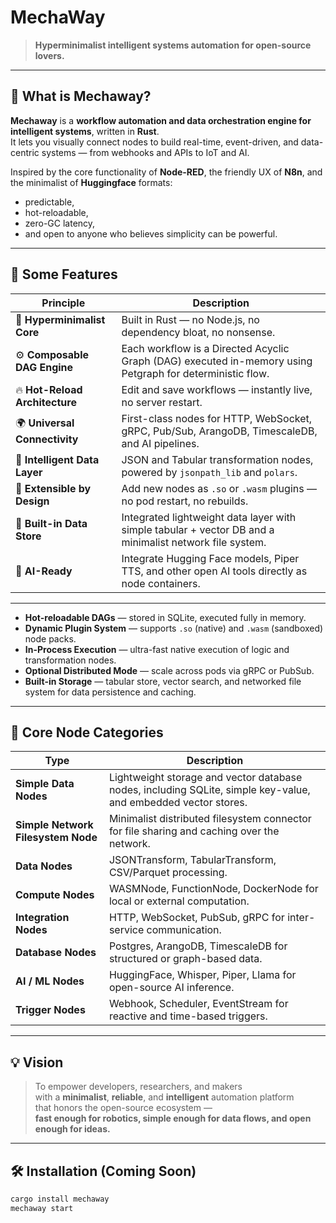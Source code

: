 # MechaWay
> **Hyperminimalist intelligent systems automation for open-source lovers.**

---

## 🧩 What is Mechaway?

**Mechaway** is a **workflow automation and data orchestration engine for intelligent systems**, written in **Rust**.  
It lets you visually connect nodes to build real-time, event-driven, and data-centric systems — from webhooks and APIs to IoT and AI.

Inspired by the core functionality of **Node-RED**, the friendly UX of **N8n**, and the minimalist of **Huggingface** formats:  
- predictable,  
- hot-reloadable,  
- zero-GC latency,  
- and open to anyone who believes simplicity can be powerful.

---

## 🚀 Some Features

| Principle | Description |
|------------|-------------|
| 🦀 **Hyperminimalist Core** | Built in Rust — no Node.js, no dependency bloat, no nonsense. |
| ⚙️ **Composable DAG Engine** | Each workflow is a Directed Acyclic Graph (DAG) executed in-memory using Petgraph for deterministic flow. |
| 🔥 **Hot-Reload Architecture** | Edit and save workflows — instantly live, no server restart. |
| 🌍 **Universal Connectivity** | First-class nodes for HTTP, WebSocket, gRPC, Pub/Sub, ArangoDB, TimescaleDB, and AI pipelines. |
| 🧠 **Intelligent Data Layer** | JSON and Tabular transformation nodes, powered by `jsonpath_lib` and `polars`. |
| 🧩 **Extensible by Design** | Add new nodes as `.so` or `.wasm` plugins — no pod restart, no rebuilds. |
| 💾 **Built-in Data Store** | Integrated lightweight data layer with simple tabular + vector DB and a minimalist network file system. |
| 🧠 **AI-Ready** | Integrate Hugging Face models, Piper TTS, and other open AI tools directly as node containers. |

---

- **Hot-reloadable DAGs** — stored in SQLite, executed fully in memory.  
- **Dynamic Plugin System** — supports `.so` (native) and `.wasm` (sandboxed) node packs.  
- **In-Process Execution** — ultra-fast native execution of logic and transformation nodes.  
- **Optional Distributed Mode** — scale across pods via gRPC or PubSub.
- **Built-in Storage** — tabular store, vector search, and networked file system for data persistence and caching.

---

## 🧩 Core Node Categories

| Type | Description |
|------|--------------|
| **Simple Data Nodes** | Lightweight storage and vector database nodes, including SQLite, simple key-value, and embedded vector stores. |
| **Simple Network Filesystem Node** | Minimalist distributed filesystem connector for file sharing and caching over the network. |
| **Data Nodes** | JSONTransform, TabularTransform, CSV/Parquet processing. |
| **Compute Nodes** | WASMNode, FunctionNode, DockerNode for local or external computation. |
| **Integration Nodes** | HTTP, WebSocket, PubSub, gRPC for inter-service communication. |
| **Database Nodes** | Postgres, ArangoDB, TimescaleDB for structured or graph-based data. |
| **AI / ML Nodes** | HuggingFace, Whisper, Piper, Llama for open-source AI inference. |
| **Trigger Nodes** | Webhook, Scheduler, EventStream for reactive and time-based triggers. |

---

## 💡 Vision

> To empower developers, researchers, and makers  
> with a **minimalist**, **reliable**, and **intelligent** automation platform  
> that honors the open-source ecosystem —  
> **fast enough for robotics, simple enough for data flows, and open enough for ideas.**

---

## 🛠️ Installation (Coming Soon)

```bash
cargo install mechaway
mechaway start
